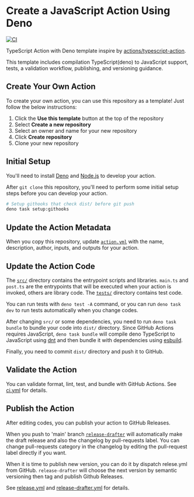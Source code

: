 # Create a JavaScript Action Using Deno

[![CI](https://github.com/Kesin11/deno-action-template/actions/workflows/ci.yml/badge.svg)](https://github.com/Kesin11/deno-action-template/actions/workflows/ci.yml)

TypeScript Action with Deno template inspire by [actions/typescript-action](https://github.com/actions/typescript-action).

This template includes compilation TypeScript(deno) to JavaScript support, tests, a validation workflow, publishing, and versioning guidance.

## Create Your Own Action

To create your own action, you can use this repository as a template! Just follow the below instructions:

1. Click the **Use this template** button at the top of the repository
2. Select **Create a new repository**
3. Select an owner and name for your new repository
4. Click **Create repository**
5. Clone your new repository

## Initial Setup

You'll need to install [Deno](https://deno.land/) and [Node.js](https://nodejs.org) to develop your action.

After `git clone` this repository, you'll need to perform some initial setup steps before you can develop your action.

```bash
# Setup githooks that check dist/ before git push
deno task setup:githooks
```

## Update the Action Metadata

When you copy this repository, update [`action.yml`](./action.yml) with the name, description, author, inputs, and outputs for your action.

## Update the Action Code

The [`src/`](./src/) directory contains the entrypoint scripts and libraries. `main.ts` and `post.ts` are the entrypoints that will be executed when your action is invoked, others are library code. The [`tests/`](./tests/) directory contains test code.

You can run tests with `deno test -A` command, or you can run `deno task dev` to run tests automatically when you change codes.

After changing `src/` or some dependencies, you need to run `deno task bundle` to bundle your code into `dist/` directory. Since GitHub Actions requires JavaScript, `deno task bundle` will compile deno TypeScript to JavaScript using [dnt](https://github.com/denoland/dnt) and then bundle it with dependencies using [esbuild](https://esbuild.github.io/).

Finally, you need to commit `dist/` directory and push it to GitHub.

## Validate the Action

You can validate format, lint, test, and bundle with GitHub Actions. See [ci.yml](./.github/workflows/ci.yml) for details.

## Publish the Action

After editing codes, you can publish your action to GitHub Releases.

When you push to 'main' branch [`release-drafter`](https://github.com/release-drafter/release-drafter) will automatically make the draft release and also the changelog by pull-requests label. You can change pull-requests category in the changelog by editing the pull-request label directly if you want.

When it is time to publish new version, you can do it by dispatch relese.yml from GitHub. `release-drafter` will choose the next version by semantic versioning then tag and publish Github Releases.

See [release.yml](./.github/workflows/release.yml) and [release-drafter.yml](./.github/release-drafter.yml) for details.
